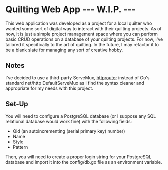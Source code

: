 # Quilting Web App --- W.I.P. ---

This web application was developed as a project for a local quilter who wanted some sort of digital way to interact with their quilting projects. As of now, it is just a simple project management space where you can perform basic CRUD operations on a database of your quilting projects. For now, I've tailored it specifically to the art of quilting. In the future, I may refactor it to be a blank slate for managing any sort of creative hobby.

## Notes

I've decided to use a third-party ServeMux, [httprouter](https://godoc.org/github.com/julienschmidt/httprouter) instead of Go's standard net/http DefaultServeMux as I find the syntax cleaner and appropriate for my needs with this project. 

## Set-Up

You will need to configure a PostgreSQL database (or I suppose any SQL relational database would work fine) with the following fields:
- Qid (an autoincrementing (serial primary key) number)
- Name 
- Style
- Pattern 

Then, you will need to create a proper login string for your PostgreSQL database and import it into the config/db.go file as an environment variable. 

